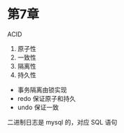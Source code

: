 # 第7章

ACID
1. 原子性
2. 一致性
3. 隔离性
4. 持久性

- 事务隔离由锁实现
- redo 保证原子和持久
- undo 保证一致

二进制日志是 mysql 的，对应 SQL 语句
